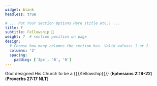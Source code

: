 ```yaml
---
widget: blank
headless: true

# ... Put Your Section Options Here (title etc.) ...
title: F
subtitle: Fellowship 👥
weight: 7  # section position on page
design:
  # Choose how many columns the section has. Valid values: 1 or 2.
  columns: '2'
  spacing:
    padding: ['2px', '0', '0']
---
```

God designed His Church to be a {{<hl>}}fellowship{{</hl>}} (<strong>Ephesians 2:19-22</strong>)(<strong>Proverbs 27:17 NLT</strong>)

